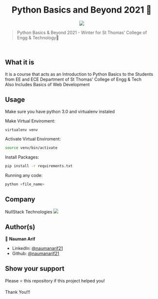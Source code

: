 <h1 align="center">Python Basics and Beyond 2021 🚀</h1>
<p align="center">
  <img src="https://nullstacks.com/static/nullstack-technologies/img/navbar_logo.png" />
</p>

> Python Basics & Beyond 2021 - Winter for St Thomas' College of Engg & Technology🚀
<br>

## What it is

It is a course that acts as an Introduction to Python Basics to the Students from EE and ECE Department of St Thomas' College of Engg & Tech
<br>
Also Includes Basics of Web Development

##  Usage

Make sure you have python 3.0 and virtualenv instaled

Make Virtual Enviroment:

```sh
virtualenv venv
```


Activate Virtual Enviroment:

```sh
source venv/bin/activate
```

Install Packages:

```sh
pip install -r requirements.txt
```

Running any code:

```sh
python <file_name>
```

## Company

NullStack Technologies
<a href="https://nullstacks.com"><img src="https://nullstacks.com/wp-content/uploads/2019/04/Nullstack-icon-150x150.png" /></a>

## Author(s)

👤 **Nauman Arif**

- LinkedIn: [@naumanarif21](https://www.linkedin.com/in/nauman-arif/)
- Github: [@naumanarif21](https://github.com/naumanarif21)


## Show your support

Please ⭐️ this repository if this project helped you!

Thank You!!!
